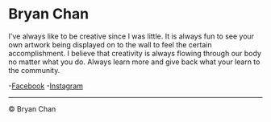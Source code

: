 # Bryan Chan

I've always like to be creative since I was little. It is always fun to see your own artwork being displayed on to the wall to feel the certain accomplishment. I believe that creativity is always flowing through our body no matter what you do. Always learn more and give back what your learn to the community.

-[Facebook](https://www.facebook.com/bryan.chan97)
-[Instagram](https://www.instagram.com/bryan_chanchan/)

---
© Bryan Chan
